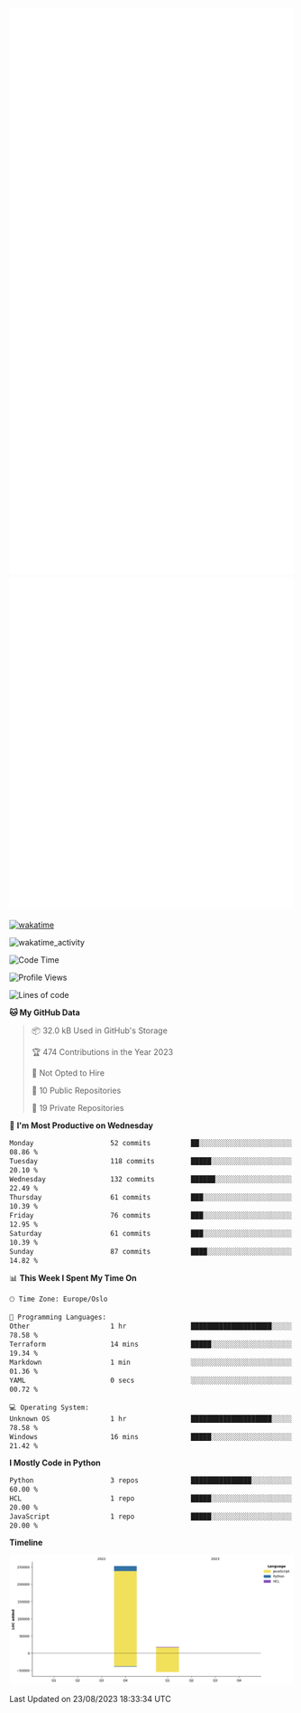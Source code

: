 ![Metrics](/metrics.svg)![Additional metrics](metrics.additional.svg)
----------------------------------------------------------------------------------------------------------------------------------------------------

[![wakatime](https://wakatime.com/badge/user/139c3dc8-b99d-475a-b6b4-e7663d03add8.svg)](https://wakatime.com/@139c3dc8-b99d-475a-b6b4-e7663d03add8)

![wakatime_activity](https://wakatime.com/share/@merca/d0fb6363-0f77-40ae-9525-9b9347ed2e36.svg)

<!--START_SECTION:waka-->
![Code Time](http://img.shields.io/badge/Code%20Time-6%2C743%20hrs%2044%20mins-blue)

![Profile Views](http://img.shields.io/badge/Profile%20Views-0-blue)

![Lines of code](https://img.shields.io/badge/From%20Hello%20World%20I%27ve%20Written-270.4%20thousand%20lines%20of%20code-blue)

**🐱 My GitHub Data** 

> 📦 32.0 kB Used in GitHub's Storage 
 > 
> 🏆 474 Contributions in the Year 2023
 > 
> 🚫 Not Opted to Hire
 > 
> 📜 10 Public Repositories 
 > 
> 🔑 19 Private Repositories 
 > 
📅 **I'm Most Productive on Wednesday** 

```text
Monday                   52 commits          ██░░░░░░░░░░░░░░░░░░░░░░░   08.86 % 
Tuesday                  118 commits         █████░░░░░░░░░░░░░░░░░░░░   20.10 % 
Wednesday                132 commits         ██████░░░░░░░░░░░░░░░░░░░   22.49 % 
Thursday                 61 commits          ███░░░░░░░░░░░░░░░░░░░░░░   10.39 % 
Friday                   76 commits          ███░░░░░░░░░░░░░░░░░░░░░░   12.95 % 
Saturday                 61 commits          ███░░░░░░░░░░░░░░░░░░░░░░   10.39 % 
Sunday                   87 commits          ████░░░░░░░░░░░░░░░░░░░░░   14.82 % 
```


📊 **This Week I Spent My Time On** 

```text
🕑︎ Time Zone: Europe/Oslo

💬 Programming Languages: 
Other                    1 hr                ████████████████████░░░░░   78.58 % 
Terraform                14 mins             █████░░░░░░░░░░░░░░░░░░░░   19.34 % 
Markdown                 1 min               ░░░░░░░░░░░░░░░░░░░░░░░░░   01.36 % 
YAML                     0 secs              ░░░░░░░░░░░░░░░░░░░░░░░░░   00.72 % 

💻 Operating System: 
Unknown OS               1 hr                ████████████████████░░░░░   78.58 % 
Windows                  16 mins             █████░░░░░░░░░░░░░░░░░░░░   21.42 % 
```

**I Mostly Code in Python** 

```text
Python                   3 repos             ███████████████░░░░░░░░░░   60.00 % 
HCL                      1 repo              █████░░░░░░░░░░░░░░░░░░░░   20.00 % 
JavaScript               1 repo              █████░░░░░░░░░░░░░░░░░░░░   20.00 % 
```



**Timeline**

![Lines of Code chart](https://raw.githubusercontent.com/merca/merca/current/assets/bar_graph.png)


 Last Updated on 23/08/2023 18:33:34 UTC
<!--END_SECTION:waka-->
